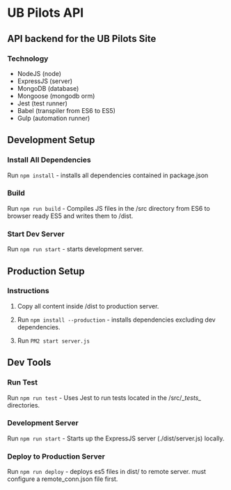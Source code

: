 # UB Pilots API
## API backend for the UB Pilots Site

### Technology

* NodeJS (node)
* ExpressJS (server)
* MongoDB (database)
* Mongoose (mongodb orm)
* Jest (test runner)
* Babel (transpiler from ES6 to ES5)
* Gulp (automation runner)

## Development Setup

### Install All Dependencies
Run `npm install` - installs all dependencies contained in package.json

### Build
Run `npm run build` - Compiles JS files in the /src directory from ES6 to browser ready ES5 and writes them to /dist.

### Start Dev Server
Run `npm run start` - starts development server. 

## Production Setup
### Instructions
1. Copy all content inside /dist to production server.

2. Run `npm install --production` - installs dependencies excluding dev dependencies.

3. Run `PM2 start server.js`

## Dev Tools
### Run Test
Run `npm run test` - Uses Jest to run tests located in the /src/\__tests\__ directories.

### Development Server
Run `npm run start` - Starts up the ExpressJS server (./dist/server.js) locally.

### Deploy to Production Server
Run `npm run deploy` - deploys es5 files in dist/ to remote server. must configure a remote_conn.json file first.

